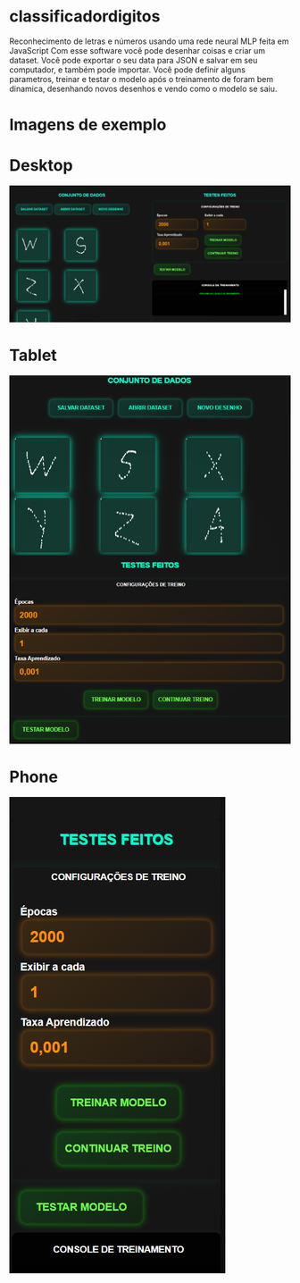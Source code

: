# classificadordigitos
Reconhecimento de letras e números usando uma rede neural MLP feita em JavaScript
Com esse software você pode desenhar coisas e criar um dataset. Você pode exportar o seu data para JSON e salvar em seu computador, e também pode importar.
Você pode definir alguns parametros, treinar e testar o modelo após o treinamento de foram bem dinamica, desenhando novos desenhos e vendo como o modelo se saiu.

# Imagens de exemplo
# Desktop
![Desktop](./imagens/demo-desktop.png)

# Tablet
![Tablet](./imagens/demo-tablet.png)

# Phone
![Phone](./imagens/demo-phone.png)